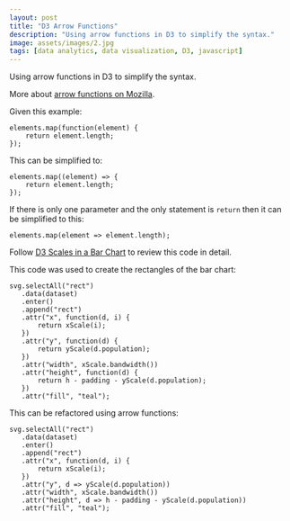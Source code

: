 ```yaml
---
layout: post
title: "D3 Arrow Functions"
description: "Using arrow functions in D3 to simplify the syntax."
image: assets/images/2.jpg
tags: [data analytics, data visualization, D3, javascript]
---
```


Using arrow functions in D3 to simplify the syntax.

More about [arrow functions on Mozilla](https://developer.mozilla.org/en-US/docs/Web/JavaScript/Reference/Functions/Arrow_functions).

Given this example:

    elements.map(function(element) {
        return element.length;
    });


This can be simplified to:

    elements.map((element) => {
        return element.length;
    });


If there is only one parameter and the only statement is `return` then it can be simplified to this:

    elements.map(element => element.length);

Follow [D3 Scales in a Bar Chart](../d3-scales-in-a-bar-chart/) to review this code in detail.

This code was used to create the rectangles of the bar chart:

    svg.selectAll("rect")
       .data(dataset)
       .enter()
       .append("rect")
       .attr("x", function(d, i) {
           return xScale(i);
       })
       .attr("y", function(d) {
           return yScale(d.population);
       })
       .attr("width", xScale.bandwidth())
       .attr("height", function(d) {
           return h - padding - yScale(d.population);
       })
       .attr("fill", "teal");

This can be refactored using arrow functions:

    svg.selectAll("rect")
       .data(dataset)
       .enter()
       .append("rect")
       .attr("x", function(d, i) {
           return xScale(i);
       })
       .attr("y", d => yScale(d.population))
       .attr("width", xScale.bandwidth())
       .attr("height", d => h - padding - yScale(d.population))
       .attr("fill", "teal");